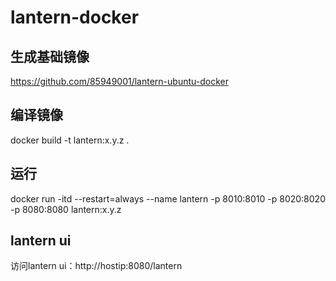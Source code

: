 # lantern-docker
## 生成基础镜像
https://github.com/85949001/lantern-ubuntu-docker

## 编译镜像
docker build -t lantern:x.y.z .

## 运行
docker run -itd --restart=always --name lantern -p 8010:8010 -p 8020:8020  -p 8080:8080 lantern:x.y.z

## lantern ui
访问lantern ui：http://hostip:8080/lantern 

